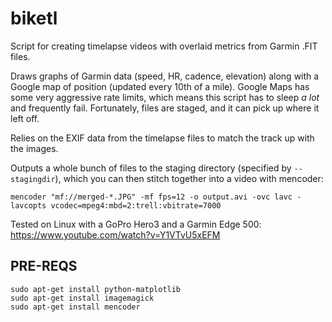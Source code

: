 biketl
======

Script for creating timelapse videos with overlaid metrics from Garmin .FIT files.

Draws graphs of Garmin data (speed, HR, cadence, elevation) along with a Google
map of position (updated every 10th of a mile). Google Maps has some very
aggressive rate limits, which means this script has to sleep _a lot_ and
frequently fail.  Fortunately, files are staged, and it can pick up where it
left off.

Relies on the EXIF data from the timelapse files to match the track up with the
images.

Outputs a whole bunch of files to the staging directory (specified by
`--stagingdir`), which you can then stitch together into a video with
mencoder:

`mencoder "mf://merged-*.JPG" -mf fps=12 -o output.avi -ovc lavc -lavcopts vcodec=mpeg4:mbd=2:trell:vbitrate=7000`

Tested on Linux with a GoPro Hero3 and a Garmin Edge 500:
https://www.youtube.com/watch?v=Y1VTvU5xEFM

PRE-REQS
--------
    sudo apt-get install python-matplotlib
    sudo apt-get install imagemagick
    sudo apt-get install mencoder
